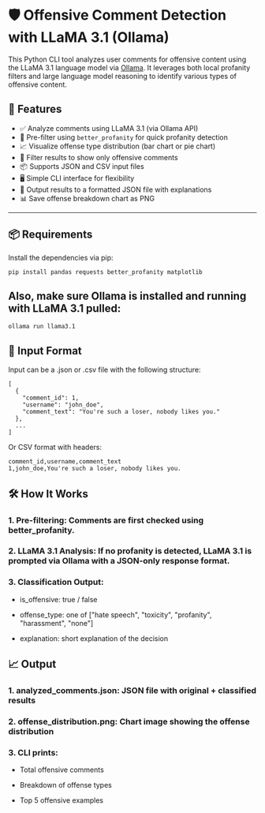 # 🛡️ Offensive Comment Detection with LLaMA 3.1 (Ollama)

This Python CLI tool analyzes user comments for offensive content using the LLaMA 3.1 language model via [Ollama](https://ollama.com). It leverages both local profanity filters and large language model reasoning to identify various types of offensive content.

## 🚀 Features

- ✅ Analyze comments using LLaMA 3.1 (via Ollama API)
- 🧼 Pre-filter using `better_profanity` for quick profanity detection
- 📈 Visualize offense type distribution (bar chart or pie chart)
- 🧪 Filter results to show only offensive comments
- 📦 Supports JSON and CSV input files
- 🖥️ Simple CLI interface for flexibility
- 💾 Output results to a formatted JSON file with explanations
- 📊 Save offense breakdown chart as PNG

---

## 📦 Requirements

Install the dependencies via pip:
```
pip install pandas requests better_profanity matplotlib
```
## Also, make sure Ollama is installed and running with LLaMA 3.1 pulled:

```
ollama run llama3.1
```

## 📁 Input Format
Input can be a .json or .csv file with the following structure:

```
[
  {
    "comment_id": 1,
    "username": "john_doe",
    "comment_text": "You're such a loser, nobody likes you."
  },
  ...
]
```

Or CSV format with headers:

```
comment_id,username,comment_text
1,john_doe,You're such a loser, nobody likes you.

```
## 🛠️ How It Works

### 1. Pre-filtering: Comments are first checked using better_profanity.

### 2. LLaMA 3.1 Analysis: If no profanity is detected, LLaMA 3.1 is prompted via Ollama with a JSON-only response format.

### 3. Classification Output:

 - is_offensive: true / false

 - offense_type: one of ["hate speech", "toxicity", "profanity", "harassment", "none"]

 - explanation: short explanation of the decision

## 📈 Output
### 1. analyzed_comments.json: JSON file with original + classified results

### 2. offense_distribution.png: Chart image showing the offense distribution

### 3. CLI prints:

 - Total offensive comments

 - Breakdown of offense types

 - Top 5 offensive examples